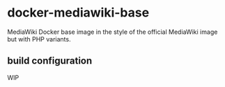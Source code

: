 # docker-mediawiki-base
MediaWiki Docker base image in the style of the official MediaWiki image but with PHP variants.

## build configuration

WIP